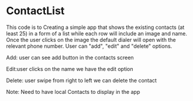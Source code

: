 # ContactList
This code is to Creating a simple app that shows the existing contacts (at least 25) in a form of a list while each row will include an image and name.
Once the user clicks on the image the default dialer will open with the relevant phone number.
User can  "add", "edit" and "delete" options.


Add: user can see add button in the contacts screen

Edit:user clicks on the name we have the edit option

Delete: user swipe from right to left we can delete the contact

Note: Need to have local Contacts  to display in the app

 


 
